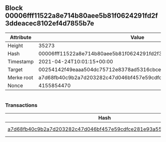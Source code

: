 ## Block 00006fff11522a8e714b80aee5b81f0624291fd2f3ddeacec8102ef4d7855b7e

Attribute | Value
--- | ---
Height | 35273
Hash | 00006fff11522a8e714b80aee5b81f0624291fd2f3ddeacec8102ef4d7855b7e
Timestamp | 2021-04-24T10:01:15+00:00
Target | 00254142f49eaaa504dc75712e8378ad5316cbcead634704b3734b6271167cc4
Merke root | a7d68fb40c9b2a7d203282c47d046bf457e59cdfce281e93a55ca581788c70ce
Nonce | 4155854470

```

```

### Transactions

Hash | Amount
--- | ---
[a7d68fb40c9b2a7d203282c47d046bf457e59cdfce281e93a55ca581788c70ce](a7d68fb40c9b2a7d203282c47d046bf457e59cdfce281e93a55ca581788c70ce.md) | 10.00000000 SKEPTI 
